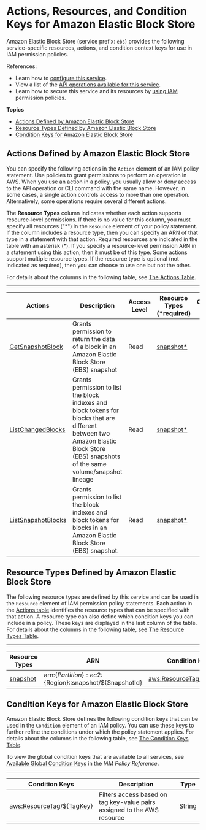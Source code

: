 # Actions, Resources, and Condition Keys for Amazon Elastic Block Store<a name="list_amazonelasticblockstore"></a>

Amazon Elastic Block Store \(service prefix: `ebs`\) provides the following service\-specific resources, actions, and condition context keys for use in IAM permission policies\.

References:
+ Learn how to [configure this service](https://docs.aws.amazon.com/ebs/latest/APIReference/Welcome.html)\.
+ View a list of the [API operations available for this service](https://docs.aws.amazon.com/ebs/latest/APIReference/API_Operations.html)\.
+ Learn how to secure this service and its resources by [using IAM](https://docs.aws.amazon.com/AWSEC2/latest/UserGuide/ebs-accessing-snapshot.html#ebsapi-permissions) permission policies\.

**Topics**
+ [Actions Defined by Amazon Elastic Block Store](#amazonelasticblockstore-actions-as-permissions)
+ [Resource Types Defined by Amazon Elastic Block Store](#amazonelasticblockstore-resources-for-iam-policies)
+ [Condition Keys for Amazon Elastic Block Store](#amazonelasticblockstore-policy-keys)

## Actions Defined by Amazon Elastic Block Store<a name="amazonelasticblockstore-actions-as-permissions"></a>

You can specify the following actions in the `Action` element of an IAM policy statement\. Use policies to grant permissions to perform an operation in AWS\. When you use an action in a policy, you usually allow or deny access to the API operation or CLI command with the same name\. However, in some cases, a single action controls access to more than one operation\. Alternatively, some operations require several different actions\.

The **Resource Types** column indicates whether each action supports resource\-level permissions\. If there is no value for this column, you must specify all resources \("\*"\) in the `Resource` element of your policy statement\. If the column includes a resource type, then you can specify an ARN of that type in a statement with that action\. Required resources are indicated in the table with an asterisk \(\*\)\. If you specify a resource\-level permission ARN in a statement using this action, then it must be of this type\. Some actions support multiple resource types\. If the resource type is optional \(not indicated as required\), then you can choose to use one but not the other\.

For details about the columns in the following table, see [The Actions Table](reference_policies_actions-resources-contextkeys.md#actions_table)\.


****  

| Actions | Description | Access Level | Resource Types \(\*required\) | Condition Keys | Dependent Actions | 
| --- | --- | --- | --- | --- | --- | 
|   [ GetSnapshotBlock ](https://docs.aws.amazon.com/ebs/latest/APIReference/API_GetSnapshotBlock.html)  | Grants permission to return the data of a block in an Amazon Elastic Block Store \(EBS\) snapshot | Read |   [ snapshot\* ](#amazonelasticblockstore-snapshot)   |  |  | 
|   [ ListChangedBlocks ](https://docs.aws.amazon.com/ebs/latest/APIReference/API_ListChangedBlocks.html)  | Grants permission to list the block indexes and block tokens for blocks that are different between two Amazon Elastic Block Store \(EBS\) snapshots of the same volume/snapshot lineage | Read |   [ snapshot\* ](#amazonelasticblockstore-snapshot)   |  |  | 
|   [ ListSnapshotBlocks ](https://docs.aws.amazon.com/ebs/latest/APIReference/API_ListSnapshotBlocks.html)  | Grants permission to list the block indexes and block tokens for blocks in an Amazon Elastic Block Store \(EBS\) snapshot\. | Read |   [ snapshot\* ](#amazonelasticblockstore-snapshot)   |  |  | 

## Resource Types Defined by Amazon Elastic Block Store<a name="amazonelasticblockstore-resources-for-iam-policies"></a>

The following resource types are defined by this service and can be used in the `Resource` element of IAM permission policy statements\. Each action in the [Actions table](#amazonelasticblockstore-actions-as-permissions) identifies the resource types that can be specified with that action\. A resource type can also define which condition keys you can include in a policy\. These keys are displayed in the last column of the table\. For details about the columns in the following table, see [The Resource Types Table](reference_policies_actions-resources-contextkeys.md#resources_table)\.


****  

| Resource Types | ARN | Condition Keys | 
| --- | --- | --- | 
|   [ snapshot ](https://docs.aws.amazon.com/AWSEC2/latest/UserGuide/iam-policy-structure.html#EC2_ARN_Format)  |  arn:$\{Partition\}:ec2:$\{Region\}::snapshot/$\{SnapshotId\}  |   [ aws:ResourceTag/$\{TagKey\} ](#amazonelasticblockstore-aws_ResourceTag___TagKey_)   | 

## Condition Keys for Amazon Elastic Block Store<a name="amazonelasticblockstore-policy-keys"></a>

Amazon Elastic Block Store defines the following condition keys that can be used in the `Condition` element of an IAM policy\. You can use these keys to further refine the conditions under which the policy statement applies\. For details about the columns in the following table, see [The Condition Keys Table](reference_policies_actions-resources-contextkeys.md#context_keys_table)\.

To view the global condition keys that are available to all services, see [Available Global Condition Keys](reference_policies_condition-keys.html#AvailableKeys) in the *IAM Policy Reference*\.


****  

| Condition Keys | Description | Type | 
| --- | --- | --- | 
|   [ aws:ResourceTag/$\{TagKey\} ](https://docs.aws.amazon.com/IAM/latest/UserGuide/reference_policies_condition-keys.html#condition-keys-resourcetag)  | Filters access based on tag key\-value pairs assigned to the AWS resource | String | 